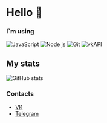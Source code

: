 # Hello 👋 


### I`m using
![JavaScript](https://img.shields.io/badge/-JavaScript-%23e9d54c?logo=javascript&logoColor=white&style=flat-square) ![Node js](https://img.shields.io/badge/-node%20js-success?style=flat-square&logo=nodedotjs) ![Git](https://img.shields.io/badge/-Git-%23ea4f32?logo=git&logoColor=white&style=flat-square) ![vkAPI](https://img.shields.io/static/v1?logo=vk&message=API&color=gray&label=)


## My stats

![GitHub stats](https://github-readme-stats.vercel.app/api?username=Hiskiso&show_icons=true&count_private=true&theme=github_dark)  

### Contacts

- [VK](https://vk.com/au_nv)
- [Telegram](http://t.me/spohe)
